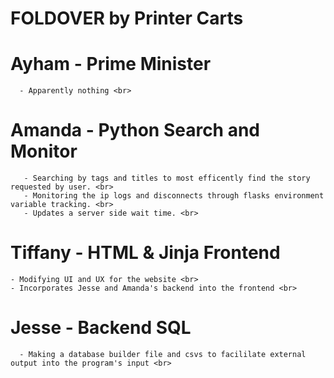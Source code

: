 # FOLDOVER by Printer Carts

# Ayham - Prime Minister <br>
      - Apparently nothing <br>
# Amanda - Python Search and Monitor <br>
       - Searching by tags and titles to most efficently find the story requested by user. <br>
       - Monitoring the ip logs and disconnects through flasks environment variable tracking. <br>
       - Updates a server side wait time. <br>
# Tiffany - HTML & Jinja Frontend <br>
	- Modifying UI and UX for the website <br>
	- Incorporates Jesse and Amanda's backend into the frontend <br>
# Jesse - Backend SQL<br>
      - Making a database builder file and csvs to facililate external output into the program's input <br>